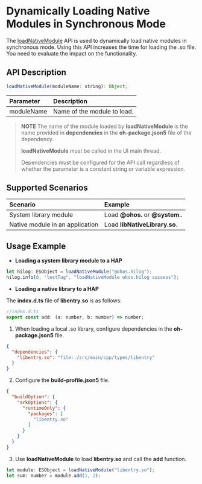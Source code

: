 # Dynamically Loading Native Modules in Synchronous Mode
<!--Kit: ArkTS-->
<!--Subsystem: ArkCompiler-->
<!--Owner: @shilei123-->
<!--Designer: @yao_dashuai-->
<!--Tester: @kirl75; @zsw_zhushiwei-->
<!--Adviser: @foryourself-->

The [loadNativeModule](../reference/common/js-apis-common-load-native-module.md) API is used to dynamically load native modules in synchronous mode. Using this API increases the time for loading the .so file. You need to evaluate the impact on the functionality.

## API Description

```js
loadNativeModule(moduleName: string): Object;
```

| Parameter           | Description         |
| :------------- | :----------------------------- |
| moduleName            | Name of the module to load.      |

> **NOTE**
> The name of the module loaded by **loadNativeModule** is the name provided in **dependencies** in the **oh-package.json5** file of the dependency.
>
> **loadNativeModule** must be called in the UI main thread.
>
> Dependencies must be configured for the API call regardless of whether the parameter is a constant string or variable expression.

## Supported Scenarios

| Scenario           | Example          | 
| :------------- | :----------------------------- | 
| System library module       | Load **@ohos.** or **@system.**.       | 
| Native module in an application| Load **libNativeLibrary.so**.|

## Usage Example

- **Loading a system library module to a HAP**

```js
let hilog: ESObject = loadNativeModule("@ohos.hilog");
hilog.info(0, "testTag", "loadNativeModule ohos.hilog success");
```

- **Loading a native library to a HAP**

The **index.d.ts** file of **libentry.so** is as follows:

```javascript
//index.d.ts
export const add: (a: number, b: number) => number;
```

1. When loading a local .so library, configure dependencies in the **oh-package.json5** file.

```json
{
  "dependencies": {
    "libentry.so": "file:./src/main/cpp/types/libentry"
  }
}
```

2. Configure the **build-profile.json5** file.

```json
{
  "buildOption": {
    "arkOptions": {
      "runtimeOnly": {
        "packages": [
          "libentry.so"
        ]
      }
    }
  }
}
```

3. Use **loadNativeModule** to load **libentry.so** and call the **add** function.

```js
let module: ESObject = loadNativeModule("libentry.so");
let sum: number = module.add(1, 2);
```
